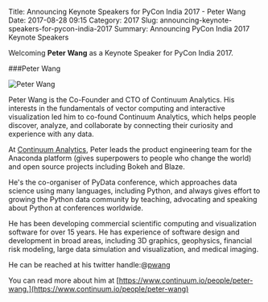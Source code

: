 Title: Announcing Keynote Speakers for PyCon India 2017 - Peter Wang
Date: 2017-08-28 09:15
Category: 2017
Slug: announcing-keynote-speakers-for-pycon-india-2017
Summary: Announcing PyCon India 2017 Keynote Speakers

Welcoming **Peter Wang** as a Keynote Speaker for PyCon India 2017.

###Peter Wang

![Peter Wang](https://in.pycon.org/blog/theme/images/peter_wang.jpg)

Peter Wang is the Co-Founder and CTO of Continuum Analytics.
His interests in the fundamentals of vector computing and interactive 
visualization led him to co-found Continuum Analytics, which helps 
people discover, analyze, and collaborate by connecting their curiosity 
and experience with any data.


At [Continuum Analytics](https://www.continuum.io/), Peter leads the product engineering team for the Anaconda platform (gives superpowers to people who change the world) and open source projects including Bokeh and Blaze.

He's the co-organiser of PyData conference, which approaches data science using many languages, including Python,  and always gives effort to growing the Python data community by teaching, advocating and speaking about Python at conferences worldwide.


He has been developing commercial scientific computing and visualization software for over 15 years. He has experience of software design and development in broad areas, including 3D graphics, geophysics, financial risk modeling, large data simulation and visualization, and medical imaging.


He can be reached at his twitter handle:@[pwang](https://twitter.com/pwang)

You can read more about him
at [https://www.continuum.io/people/peter-wang.](https://www.continuum.io/people/peter-wang)
